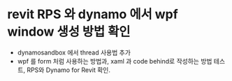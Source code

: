 
# revit RPS 와 dynamo 에서 wpf window 생성 방법 확인

- dynamosandbox 에서 thread 사용법 추가
- wpf 를 form 처럼 사용하는 방법과, xaml 과 code behind로 작성하는 방법 테스트, RPS와 Dynamo for Revit 확인.

